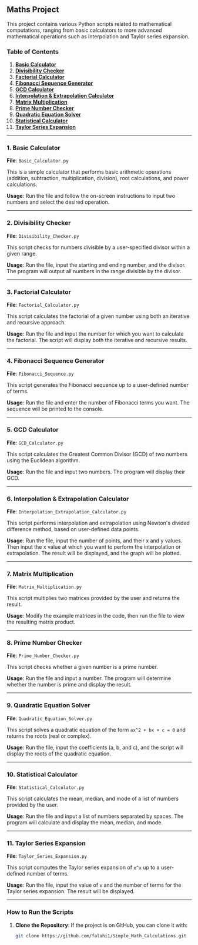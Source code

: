 ## Maths Project

This project contains various Python scripts related to mathematical computations, ranging from basic calculators to more advanced mathematical operations such as interpolation and Taylor series expansion.

### Table of Contents
1. **[Basic Calculator](#basic-calculator)**
2. **[Divisibility Checker](#divisibility-checker)**
3. **[Factorial Calculator](#factorial-calculator)**
4. **[Fibonacci Sequence Generator](#fibonacci-sequence-generator)**
5. **[GCD Calculator](#gcd-calculator)**
6. **[Interpolation & Extrapolation Calculator](#interpolation--extrapolation-calculator)**
7. **[Matrix Multiplication](#matrix-multiplication)**
8. **[Prime Number Checker](#prime-number-checker)**
9. **[Quadratic Equation Solver](#quadratic-equation-solver)**
10. **[Statistical Calculator](#statistical-calculator)**
11. **[Taylor Series Expansion](#taylor-series-expansion)**

---

### 1. **Basic Calculator**
**File**: `Basic_Calculator.py`

This is a simple calculator that performs basic arithmetic operations (addition, subtraction, multiplication, division), root calculations, and power calculations.

**Usage**:
Run the file and follow the on-screen instructions to input two numbers and select the desired operation.

---

### 2. **Divisibility Checker**
**File**: `Divisibility_Checker.py`

This script checks for numbers divisible by a user-specified divisor within a given range.

**Usage**:
Run the file, input the starting and ending number, and the divisor. The program will output all numbers in the range divisible by the divisor.

---

### 3. **Factorial Calculator**
**File**: `Factorial_Calculator.py`

This script calculates the factorial of a given number using both an iterative and recursive approach.

**Usage**:
Run the file and input the number for which you want to calculate the factorial. The script will display both the iterative and recursive results.

---

### 4. **Fibonacci Sequence Generator**
**File**: `Fibonacci_Sequence.py`

This script generates the Fibonacci sequence up to a user-defined number of terms.

**Usage**:
Run the file and enter the number of Fibonacci terms you want. The sequence will be printed to the console.

---

### 5. **GCD Calculator**
**File**: `GCD_Calculator.py`

This script calculates the Greatest Common Divisor (GCD) of two numbers using the Euclidean algorithm.

**Usage**:
Run the file and input two numbers. The program will display their GCD.

---

### 6. **Interpolation & Extrapolation Calculator**
**File**: `Interpolation_Extrapolation_Calculator.py`

This script performs interpolation and extrapolation using Newton's divided difference method, based on user-defined data points.

**Usage**:
Run the file, input the number of points, and their x and y values. Then input the x value at which you want to perform the interpolation or extrapolation. The result will be displayed, and the graph will be plotted.

---

### 7. **Matrix Multiplication**
**File**: `Matrix_Multiplication.py`

This script multiplies two matrices provided by the user and returns the result.

**Usage**:
Modify the example matrices in the code, then run the file to view the resulting matrix product.

---

### 8. **Prime Number Checker**
**File**: `Prime_Number_Checker.py`

This script checks whether a given number is a prime number.

**Usage**:
Run the file and input a number. The program will determine whether the number is prime and display the result.

---

### 9. **Quadratic Equation Solver**
**File**: `Quadratic_Equation_Solver.py`

This script solves a quadratic equation of the form `ax^2 + bx + c = 0` and returns the roots (real or complex).

**Usage**:
Run the file, input the coefficients (a, b, and c), and the script will display the roots of the quadratic equation.

---

### 10. **Statistical Calculator**
**File**: `Statistical_Calculator.py`

This script calculates the mean, median, and mode of a list of numbers provided by the user.

**Usage**:
Run the file and input a list of numbers separated by spaces. The program will calculate and display the mean, median, and mode.

---

### 11. **Taylor Series Expansion**
**File**: `Taylor_Series_Expansion.py`

This script computes the Taylor series expansion of `e^x` up to a user-defined number of terms.

**Usage**:
Run the file, input the value of `x` and the number of terms for the Taylor series expansion. The result will be displayed.

---

### How to Run the Scripts

1. **Clone the Repository**:
   If the project is on GitHub, you can clone it with:
   
   ```bash
   git clone https://github.com/falahi1/Simple_Math_Calculations.git
